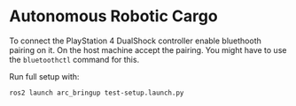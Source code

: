 # Autonomous Robotic Cargo

To connect the PlayStation 4 DualShock controller enable bluethooth pairing on it. On the host machine accept the pairing. You might have to use the `bluetoothctl` command for this.

Run full setup with:
```bash
ros2 launch arc_bringup test-setup.launch.py
```
